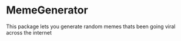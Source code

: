 # MemeGenerator
This package lets you generate random memes thats been going viral across the internet
